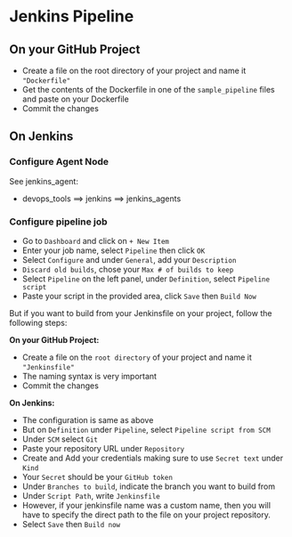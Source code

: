 # Jenkins Pipeline

## On your GitHub Project

- Create a file on the root directory of your project and name it `"Dockerfile"`
- Get the contents of the Dockerfile in one of the `sample_pipeline` files and paste on your Dockerfile
- Commit the changes

## On Jenkins

### Configure Agent Node

See jenkins_agent:

- devops_tools ==> jenkins ==> jenkins_agents

### Configure pipeline job

- Go to `Dashboard` and click on `+ New Item`
- Enter your job name, select `Pipeline` then click `OK`
- Select `Configure` and under `General`, add your `Description`
- `Discard old builds`, chose your `Max # of builds to keep`
- Select `Pipeline` on the left panel, under `Definition`, select `Pipeline script`
- Paste your script in the provided area, click `Save` then `Build Now`

But if you want to build from your Jenkinsfile on your project, follow the following steps:

**On your GitHub Project:**

- Create a file on the `root directory` of your project and name it `"Jenkinsfile"`
- The naming syntax is very important
- Commit the changes

**On Jenkins:**

- The configuration is same as above
- But on `Definition` under `Pipeline`, select `Pipeline script from SCM`
- Under `SCM` select `Git`
- Paste your repository URL under `Repository`
- Create and Add your credentials making sure to use `Secret text` under `Kind`
- Your `Secret` should be your `GitHub token`
- Under `Branches to build`, indicate the branch you want to build from
- Under `Script Path`, write `Jenkinsfile`
- However, if your jenkinsfile name was a custom name, then you will have to specify the direct path to the file on your project repository.
- Select `Save` then `Build now`
